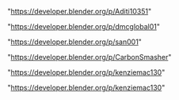 "https://developer.blender.org/p/Aditi10351"

"https://developer.blender.org/p/dmcglobal01"

"https://developer.blender.org/p/san001"

"https://developer.blender.org/p/CarbonSmasher"

"https://developer.blender.org/p/kenziemac130"

 
"https://developer.blender.org/p/kenziemac130"


 

